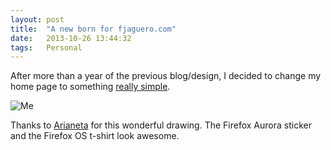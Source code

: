 ```yaml
---
layout: post
title:  "A new born for fjaguero.com"
date:   2013-10-26 13:44:32
tags:   Personal
---
```


After more than a year of the previous blog/design, I decided to change my home page to something [really simple](http://fjaguero.com).

![Me](http://www.fjaguero.com/images/me.png)

Thanks to [Arianeta](http://arianeta.es) for this wonderful drawing. The Firefox Aurora sticker and the Firefox OS t-shirt look awesome.
